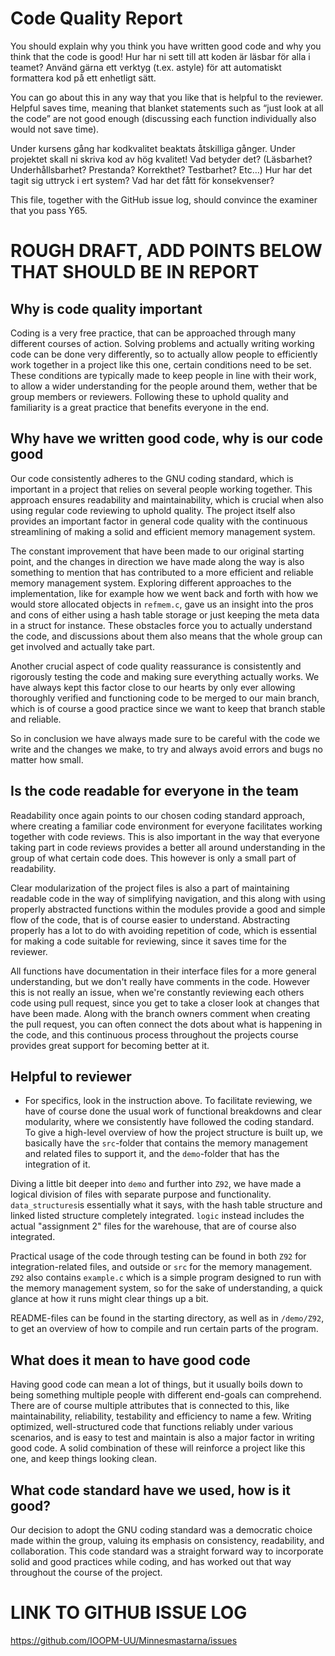 # Code Quality Report
You should explain why you think you have written good code and why you think that the code is good!
Hur har ni sett till att koden är läsbar för alla i teamet?
Använd gärna ett verktyg (t.ex. astyle) för att automatiskt formattera kod på ett enhetligt sätt.

You can go about this in any way that you like that is helpful to the reviewer. Helpful saves time, meaning that blanket statements such as “just look at all the code” are not good enough (discussing each function individually also would not save time).

Under kursens gång har kodkvalitet beaktats åtskilliga gånger. Under projektet skall ni skriva kod av hög kvalitet! Vad betyder det? (Läsbarhet? Underhållsbarhet? Prestanda? Korrekthet? Testbarhet? Etc…) Hur har det tagit sig uttryck i ert system? Vad har det fått för konsekvenser?

This file, together with the GitHub issue log, should convince the examiner that you pass Y65.



# ROUGH DRAFT, ADD POINTS BELOW THAT SHOULD BE IN REPORT

## Why is code quality important
Coding is a very free practice, that can be approached through many different courses of action. Solving problems and actually writing working code can be done very differently, so to actually allow people to efficiently work together in a project like this one, certain conditions need to be set. These conditions are typically made to keep people in line with their work, to allow a wider understanding for the people around them, wether that be group members or reviewers. Following these to uphold quality and familiarity is a great practice that benefits everyone in the end.


## Why have we written good code, why is our code good
Our code consistently adheres to the GNU coding standard, which is important in a project that relies on several people working together. This approach ensures readability and maintainability, which is crucial when also using regular code reviewing to uphold quality. The project itself also provides an important factor in general code quality with the continuous streamlining of making a solid and efficient memory management system. 

The constant improvement that have been made to our original starting point, and the changes in direction we have made along the way is also something to mention that has contributed to a more efficient and reliable memory management system. Exploring different approaches to the implementation, like for example how we went back and forth with how we would store allocated objects in ```refmem.c```, gave us an insight into the pros and cons of either using a hash table storage or just keeping the meta data in a struct for instance. These obstacles force you to actually understand the code, and discussions about them also means that the whole group can get involved and actually take part.

Another crucial aspect of code quality reassurance is consistently and rigorously testing the code and making sure everything actually works. We have always kept this factor close to our hearts by only ever allowing thoroughly verified and functioning code to be merged to our main branch, which is of course a good practice since we want to keep that branch stable and reliable. 

So in conclusion we have always made sure to be careful with the code we write and the changes we make, to try and always avoid errors and bugs no matter how small.


## Is the code readable for everyone in the team
Readability once again points to our chosen coding standard approach, where creating a familiar code environment for everyone facilitates working together with code reviews. This is also important in the way that everyone taking part in code reviews provides a better all around understanding in the group of what certain code does. This however is only a small part of readability. 

Clear modularization of the project files is also a part of maintaining readable code in the way of simplifying navigation, and this along with using properly abstracted functions within the modules provide a good and simple flow of the code, that is of course easier to understand. Abstracting properly has a lot to do with avoiding repetition of code, which is essential for making a code suitable for reviewing, since it saves time for the reviewer.

All functions have documentation in their interface files for a more general understanding, but we don't really have comments in the code. However this is not really an issue, when we're constantly reviewing each others code using pull request, since you get to take a closer look at changes that have been made. Along with the branch owners comment when creating the pull request, you can often connect the dots about what is happening in the code, and this continuous process throughout the projects course provides great support for becoming better at it.


## Helpful to reviewer
* For specifics, look in the instruction above.
To facilitate reviewing, we have of course done the usual work of functional breakdowns and clear modularity, where we consistently have followed the coding standard. To give a high-level overview of how the project structure is built up, we basically have the ```src```-folder that contains the memory management and related files to support it, and the ```demo```-folder that has the integration of it.

Diving a little bit deeper into ```demo``` and further into ```Z92```, we have made a logical division of files with separate purpose and functionality. ```data_structures```is essentially what it says, with the hash table structure and linked listed structure completely integrated. ```logic``` instead includes the actual "assignment 2" files for the warehouse, that are of course also integrated.

Practical usage of the code through testing can be found in both ```Z92``` for integration-related files, and outside or ```src``` for the memory management. ```Z92``` also contains ```example.c``` which is a simple program designed to run with the memory management system, so for the sake of understanding, a quick glance at how it runs might clear things up a bit.

README-files can be found in the starting directory, as well as in ```/demo/Z92```, to get an overview of how to compile and run certain parts of the program.


## What does it mean to have good code
Having good code can mean a lot of things, but it usually boils down to being something multiple people with different end-goals can comprehend. There are of course multiple attributes that is connected to this, like maintainability, reliability, testability and efficiency to name a few. Writing optimized, well-structured code that functions reliably under various scenarios, and is easy to test and maintain is also a major factor in writing good code. A solid combination of these will reinforce a project like this one, and keep things looking clean.


## What code standard have we used, how is it good?
Our decision to adopt the GNU coding standard was a democratic choice made within the group, valuing its emphasis on consistency, readability, and collaboration. This code standard was a straight forward way to incorporate solid and good practices while coding, and has worked out that way throughout the course of the project.


# LINK TO GITHUB ISSUE LOG
https://github.com/IOOPM-UU/Minnesmastarna/issues